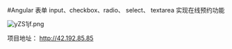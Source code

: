 #Angular 表单 input、checkbox、radio、 select、 textarea 实现在线预约功能

<img src="https://s3.ax1x.com/2021/02/01/yZS1jf.png" alt="yZS1jf.png" border="0" />  

项目地址： http://42.192.85.85

